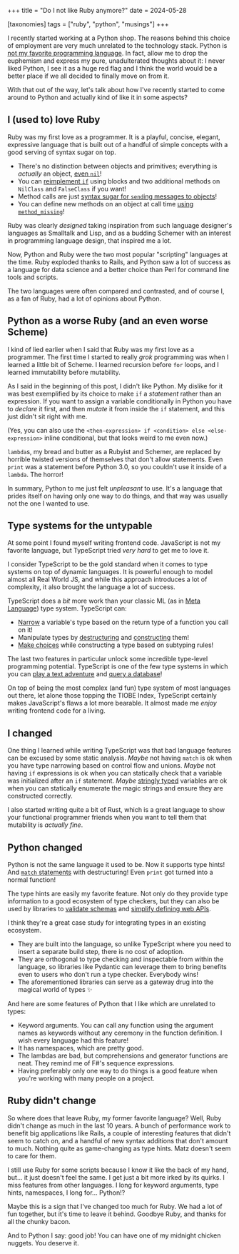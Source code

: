 +++
title = "Do I not like Ruby anymore?"
date = 2024-05-28

[taxonomies]
tags = ["ruby", "python", "musings"]
+++

I recently started working at a Python shop. The reasons behind this choice of employment are very much unrelated to the technology stack. Python is [not my favorite programming language](https://en.wikipedia.org/wiki/Euphemism). In fact, allow me to drop the euphemism and express my pure, unadulterated thoughts about it: I never liked Python, I see it as a huge red flag and I think the world would be a better place if we all decided to finally move on from it.

With that out of the way, let's talk about how I've recently started to come around to Python and actually kind of like it in some aspects?

## I (used to) love Ruby

Ruby was my first love as a programmer. It is a playful, concise, elegant, expressive language that is built out of a handful of simple concepts with a good serving of syntax sugar on top.

- There's no distinction between objects and primitives; everything is *actually* an object, [even `nil`](https://ruby-doc.org/3.3.1/NilClass.html)!
- You can [reimplement `if`](https://yehudakatz.com/2009/10/04/emulating-smalltalks-conditionals-in-ruby) using blocks and two additional methods on `NilClass` and `FalseClass` if you want!
- Method calls are just [syntax sugar for `send`ing messages to objects](https://ruby-doc.org/3.3.1/BasicObject.html#method-i-__send__)!
- You can define new methods on an object at call time [using `method_missing`](https://ruby-doc.org/3.3.1/BasicObject.html#method-i-method_missing)!

Ruby was clearly *designed* taking inspiration from such language designer's languages as Smalltalk and Lisp, and as a budding Schemer with an interest in programming language design, that inspired me a lot.

Now, Python and Ruby were the two most popular "scripting" languages at the time. Ruby exploded thanks to Rails, and Python saw a lot of success as a language for data science and a better choice than Perl for command line tools and scripts.

The two languages were often compared and contrasted, and of course I, as a fan of Ruby, had a lot of opinions about Python.

## Python as a worse Ruby (and an even worse Scheme)

I kind of lied earlier when I said that Ruby was my first love as a programmer. The first time I started to really *grok* programming was when I learned a little bit of Scheme. I learned recursion before `for` loops, and I learned immutability before mutability.

As I said in the beginning of this post, I didn't like Python. My dislike for it was best exemplified by its choice to make `if` a *statement* rather than an expression. If you want to assign a variable conditionally in Python you have to *declare* it first, and then *mutate* it from inside the `if` statement, and this just didn't sit right with me.

(Yes, you can also use the `<then-expression> if <condition> else <else-expression>` inline conditional, but that looks weird to me even now.)

`lambda`s, my bread and butter as a Rubyist and Schemer, are replaced by horrible twisted versions of themselves that don't allow statements. Even `print` was a statement before Python 3.0, so you couldn't use it inside of a `lambda`. The horror!

In summary, Python to me just felt *unpleasant* to use. It's a language that prides itself on having only one way to do things, and that way was usually not the one I wanted to use.

## Type systems for the untypable

At some point I found myself writing frontend code. JavaScript is not my favorite language, but TypeScript tried *very hard* to get me to love it.

I consider TypeScript to be the gold standard when it comes to type systems on top of dynamic languages. It is powerful enough to model almost all Real World JS, and while this approach introduces a lot of complexity, it also brought the language a lot of success.

TypeScript does a *bit* more work than your classic ML (as in [Meta Language](https://en.wikipedia.org/wiki/ML_(programming_language))) type system. TypeScript can:

- [Narrow](https://www.typescriptlang.org/docs/handbook/2/narrowing.html) a variable's type based on the return type of a function you call on it!
- Manipulate types by [destructuring](https://www.typescriptlang.org/docs/handbook/2/keyof-types.html) and [constructing](https://www.typescriptlang.org/docs/handbook/2/mapped-types.html) them!
- [Make choices](https://www.typescriptlang.org/docs/handbook/2/conditional-types.html) while constructing a type based on subtyping rules!

The last two features in particular unlock some incredible type-level programming potential. TypeScript is one of the few type systems in which you can [play a text adventure](https://github.com/cassiozen/TDungeon) and [query a database](https://github.com/codemix/ts-sql)!

On top of being the most complex (and fun) type system of most languages out there, let alone those topping the TIOBE Index, TypeScript certainly makes JavaScript's flaws a lot more bearable. It almost made me *enjoy* writing frontend code for a living.

## I changed

One thing I learned while writing TypeScript was that bad language features can be excused by some static analysis. *Maybe* not having `match` is ok when you have type narrowing based on control flow and unions. *Maybe* not having `if` expressions is ok when you can statically check that a variable was initialized after an `if` statement. *Maybe* [stringly typed](https://www.hanselman.com/blog/stringly-typed-vs-strongly-typed) variables are ok when you can statically enumerate the magic strings and ensure they are constructed correctly.

I also started writing quite a bit of Rust, which is a great language to show your functional programmer friends when you want to tell them that mutability is *actually fine*.

## Python changed

Python is not the same language it used to be. Now it supports type hints! And [`match` statements](https://docs.python.org/3/tutorial/controlflow.html#match-statements) with destructuring! Even `print` got turned into a normal function!

The type hints are easily my favorite feature. Not only do they provide type information to a good ecosystem of type checkers, but they can also be used by libraries to [validate schemas](https://docs.pydantic.dev/latest/) and [simplify defining web APIs](https://fastapi.tiangolo.com/).

I think they're a great case study for integrating types in an existing ecosystem.

- They are built into the language, so unlike TypeScript where you need to insert a separate build step, there is no cost of adoption.
- They are orthogonal to type checking and inspectable from within the language, so libraries like Pydantic can leverage them to bring benefits even to users who don't run a type checker. Everybody wins!
- The aforementioned libraries can serve as a gateway drug into the magical world of types ✨

And here are some features of Python that I like which are unrelated to types:

- Keyword arguments. You can call any function using the argument names as keywords without any ceremony in the function definition. I wish every language had this feature!
- It has namespaces, which are pretty good.
- The lambdas are bad, but comprehensions and generator functions are neat. They remind me of F#'s sequence expressions.
- Having preferably only one way to do things is a good feature when you're working with many people on a project.

## Ruby didn't change

So where does that leave Ruby, my former favorite language? Well, Ruby didn't change as much in the last 10 years. A bunch of performance work to benefit big applications like Rails, a couple of interesting features that didn't seem to catch on, and a handful of new syntax additions that don't amount to much. Nothing quite as game-changing as type hints. Matz doesn't seem to care for them.

I still use Ruby for some scripts because I know it like the back of my hand, but... it just doesn't feel the same. I get just a bit more irked by its quirks. I miss features from other languages. I long for keyword arguments, type hints, namespaces, I long for... Python!?

Maybe this is a sign that I've changed too much for Ruby. We had a lot of fun together, but it's time to leave it behind. Goodbye Ruby, and thanks for all the chunky bacon.

And to Python I say: good job! You can have one of my midnight chicken nuggets. You deserve it.

